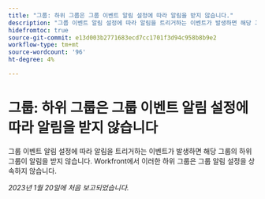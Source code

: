 ```yaml
---
title: "그룹: 하위 그룹은 그룹 이벤트 알림 설정에 따라 알림을 받지 않습니다."
description: "그룹 이벤트 알림 설정에 따라 알림을 트리거하는 이벤트가 발생하면 해당 그룹의 하위 그룹이 알림을 받지 않습니다. Workfront에서 이러한 하위 그룹은 그룹 알림 설정을 상속하지 않습니다."
hidefromtoc: true
source-git-commit: e13d003b2771683ecd7cc1701f3d94c958b8b9e2
workflow-type: tm+mt
source-wordcount: '96'
ht-degree: 4%

---
```



# 그룹: 하위 그룹은 그룹 이벤트 알림 설정에 따라 알림을 받지 않습니다

그룹 이벤트 알림 설정에 따라 알림을 트리거하는 이벤트가 발생하면 해당 그룹의 하위 그룹이 알림을 받지 않습니다. Workfront에서 이러한 하위 그룹은 그룹 알림 설정을 상속하지 않습니다.

_2023년 1월 20일에 처음 보고되었습니다._


